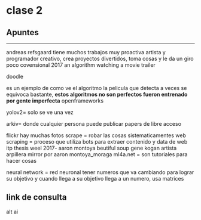 # clase 2
## Apuntes
***
andreas refsgaard tiene muchos trabajos  muy proactiva artista y programador creativo, crea proyectos divertidos, toma cosas y le da un giro poco covensional
2017  an algorithm watching a movie trailer 

doodle

es un ejemplo de como ve el algoritmo la pelicula que detecta a veces se equivoca bastante, **estos algoritmos no son perfectos fueron entrenado por gente imperfecta** 
openframeworks

yolov2= solo se ve una vez

arkiv= donde cualquier persona puede publicar papers de libre acceso 

flickr hay muchas fotos
scrape = robar las cosas sistematicamentes
web scraping = proceso que utiliza bots para extraer contenido y data de web
itp thesis weel 2017- aaron montoya 
beutiful soup
gene kogan artista 
arpillera mirror por aaron montoya_moraga
ml4a.net = son tutoriales para hacer cosas

neural network = red neuronal tener numeros que va cambiando para lograr su objetivo y cuando llega a su objetivo llega a un numero, usa matrices 
## link de consulta
alt  ai 

